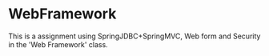 # WebFramework
This is a assignment using SpringJDBC+SpringMVC, Web form and Security in the 'Web Framework' class.
